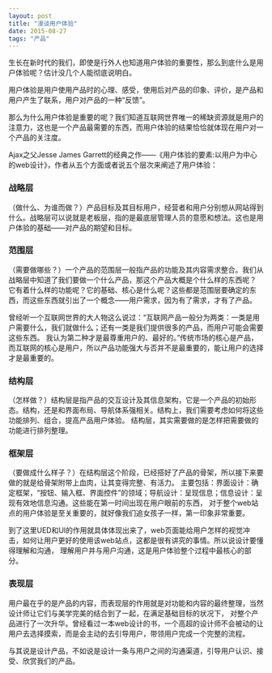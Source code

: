 ```yaml
---
layout: post
title: "漫谈用户体验"
date: 2015-08-27
tags: "产品"
---
```


生长在新时代的我们，即使是行外人也知道用户体验的重要性，那么到底什么是用户体验呢？估计没几个人能彻底说明白。

用户体验是用户使用产品时的心理、感受，使用后对产品的印象、评价，是产品和用户产生了联系，用户对产品的一种“反馈”。

那么为什么用户体验是重要的呢？我们知道互联网世界唯一的稀缺资源就是用户的注意力，这也是一个产品最需要的东西，而用户体验的结果恰恰就体现在用户对一个产品的关注度。

Ajax之父Jesse James Garrett的经典之作——《用户体验的要素:以用户为中心的web设计》，作者从五个方面或者说五个层次来阐述了用户体验：

### 战略层

（做什么、为谁而做？）产品目标及其目标用户，经营者和用户分别想从网站得到什么。战略层可以说就是老板层，指的是最底层管理人员的意愿和想法。这也是用户体验的基础——对产品的期望和目标。

### 范围层

（需要做哪些？）一个产品的范围层一般指产品的功能及其内容需求整合。我们从战略层中知道了我们要做一个什么产品，那这个产品大概是个什么样的东西呢？ 它有着什么样的功能呢？它的基础、核心是什么呢？这些都是范围层要确定的东西，而这些东西就引出了一个概念——用户需求，因为有了需求，才有了产品。

曾经听一个互联网世界的大人物这么说过：“互联网产品一般分为两类：一类是用户需要什么，我们就做什么；还有一类是我们提供很多的产品，而用户可能会需要这些东西。 我认为第二种才是最尊重用户的、最好的。”传统市场的核心是产品，而互联网的核心是用户，所以产品功能强大与否并不是最重要的，能让用户的选择才是最重要的。

### 结构层

（怎样做？）结构层是指产品的交互设计及其信息架构，它是一个产品的初始形态。结构，还是和界面布局、导航体系强相关。结构上，我们需要考虑如何将这些功能排列、组合，提高产品用户体验。 结构层，其实需要做的是怎样把需要做的功能进行排列整理。

### 框架层

（要做成什么样子？）在结构层这个阶段，已经搭好了产品的骨架，所以接下来要做的就是给骨架附带上血肉，让其变得完整、有活力。 主要包括：界面设计：确定框架，“按钮、输入框、界面控件”的领域；导航设计：呈现信息；信息设计：呈现有效地信息沟通。这些能在第一时间出现在用户眼前的东西， 对于整个web站点的用户体验是至关重要的，就好像我们追女孩子一样，第一印象非常重要。

到了这里UED和UI的作用就具体体现出来了，web页面能给用户怎样的视觉冲击，如何让用户更好的使用该web站点，这都是很有讲究的事情。所以说设计要懂得理解和沟通， 理解用户并与用户沟通，这是用户体验整个过程中最核心的部分。

### 表现层

用户最在乎的是产品的内容，而表现层的作用就是对功能和内容的最终整理，当然设计师让它们与美学完美的结合到了一起，在满足基础目标的状况下， 对整个产品进行了一次升华。曾经看过一本web设计的书，一个高超的设计师不会被动的让用户去选择摸索，而是会主动的去引导用户，带领用户完成一个完整的流程。

与其说是设计产品，不如说是设计一条与用户之间的沟通渠道，引导用户认识、接受、欣赏我们的产品。